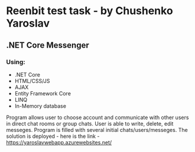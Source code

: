 # Reenbit test task - by Chushenko Yaroslav
## .NET Core Messenger
### Using:
+ .NET Core
+ HTML/CSS/JS
+ AJAX
+ Entity Framework Core
+ LINQ
+ In-Memory database


Program allows user to choose account and communicate with other users in direct chat rooms or group chats. User is able to write, delete, edit messeges.
Program is filled with several initial chats/users/messeges. 
The solution is deployed - here is the link - https://yaroslavwebapp.azurewebsites.net/
